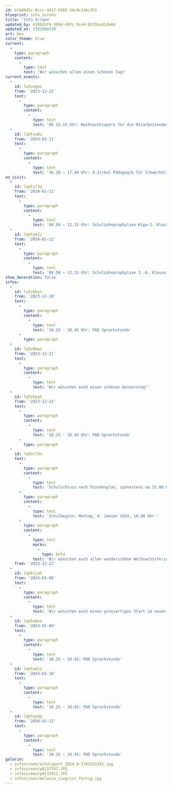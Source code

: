 ```yaml
---
id: b7e06d5c-0ccc-4d17-b365-14c9c14bc351
blueprint: info_screen
title: 'Info Screen'
updated_by: 63992bf4-309d-497c-9ce4-8515ba91de04
updated_at: 1703080729
art: box
color_theme: blue
current:
  -
    type: paragraph
    content:
      -
        type: text
        text: 'Wir wünschen allen einen schönen Tag!'
current_events:
  -
    id: lq3vegms
    from: '2023-12-22'
    text:
      -
        type: paragraph
        content:
          -
            type: text
            text: 'Ab 15.15 Uhr: Weihnachtsapéro für die Mitarbeitenden – Viel Vergnügen!'
  -
    id: lqdtxa8u
    from: '2024-01-11'
    text:
      -
        type: paragraph
        content:
          -
            type: text
            text: '16.20 – 17.40 Uhr: Q-Zirkel Pädagogik für Schwerhörige und Gehörlose, Aula - Herzlich willkommen'
on_visit:
  -
    id: lqdty73q
    from: '2024-01-11'
    text:
      -
        type: paragraph
        content:
          -
            type: text
            text: '08.50 – 12.15 Uhr: Schulzahnprophylaxe Kiga-2. Klasse, im Klassenzimmer'
  -
    id: lqdtym2j
    from: '2024-01-12'
    text:
      -
        type: paragraph
        content:
          -
            type: text
            text: '08.50 – 12.15 Uhr: Schulzahnprophylaxe 3.-6. Klasse, im Klassenzimmer'
show_decoration: false
infos:
  -
    id: lq3v8byn
    from: '2023-12-20'
    text:
      -
        type: paragraph
        content:
          -
            type: text
            text: '10.25 - 10.45 Uhr: PAD Sprechstunde'
      -
        type: paragraph
  -
    id: lq3v8mwi
    from: '2023-12-21'
    text:
      -
        type: paragraph
        content:
          -
            type: text
            text: 'Wir wünschen euch einen schönen Donnerstag!'
  -
    id: lq3vbpg5
    from: '2023-12-22'
    text:
      -
        type: paragraph
        content:
          -
            type: text
            text: '10.25 - 10.45 Uhr: PAD Sprechstunde'
      -
        type: paragraph
  -
    id: lq3vc73n
    text:
      -
        type: paragraph
        content:
          -
            type: text
            text: 'Schulschluss nach Stundenplan, spätestens um 15.00 Uhr.'
      -
        type: paragraph
        content:
          -
            type: text
            text: 'Schulbeginn: Montag, 8. Januar 2024, 10.00 Uhr.'
      -
        type: paragraph
        content:
          -
            type: text
            marks:
              -
                type: bold
            text: 'Wir wünschen euch allen wunderschöne Weihnachtsferien und einen guten Rutsch ins neue Jahr!'
    from: '2023-12-22'
  -
    id: lqdtvjah
    from: '2024-01-08'
    text:
      -
        type: paragraph
        content:
          -
            type: text
            text: 'Wir wünschen euch einen grossartigen Start im neuen Jahr!'
  -
    id: lqdtw0oa
    from: '2024-01-09'
    text:
      -
        type: paragraph
        content:
          -
            type: text
            text: '10.25 – 10.45: PAD Sprechstunde'
  -
    id: lqdtwdjo
    from: '2024-01-10'
    text:
      -
        type: paragraph
        content:
          -
            type: text
            text: '10.25 – 10.45: PAD Sprechstunde'
  -
    id: lqdtws6g
    from: '2024-01-12'
    text:
      -
        type: paragraph
        content:
          -
            type: text
            text: '10.25 – 10.45: PAD Sprechstunde'
galerie:
  - infoscreen/schulsport_2024_0-1702551301.jpg
  - infoscreen/p8237787.JPG
  - infoscreen/p8237812.JPG
  - infoscreen/melanie_siegrist_fertig.jpg
---
```

